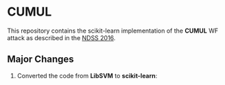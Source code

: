 # CUMUL
This repository contains the scikit-learn implementation of the **CUMUL** WF attack as described in the [NDSS 2016](https://www.freehaven.net/anonbib/cache/fingerprinting-ndss2016.pdf).

## Major Changes
1. Converted the code from **LibSVM** to **scikit-learn**: